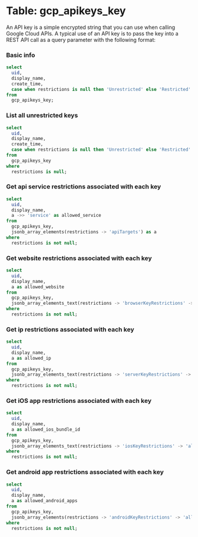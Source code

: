# Table: gcp_apikeys_key

An API key is a simple encrypted string that you can use when calling Google Cloud APIs. A typical use of an API key is to pass the key into a REST API call as a query parameter with the following format:

### Basic info

```sql
select
  uid,
  display_name,
  create_time,
  case when restrictions is null then 'Unrestricted' else 'Restricted' end as state
from
  gcp_apikeys_key;
```


### List all unrestricted keys

```sql
select
  uid,
  display_name,
  create_time,
  case when restrictions is null then 'Unrestricted' else 'Restricted' end as state
from
  gcp_apikeys_key
where
  restrictions is null;
```

### Get api service restrictions associated with each key

```sql
select
  uid,
  display_name,
  a ->> 'service' as allowed_service
from
  gcp_apikeys_key,
  jsonb_array_elements(restrictions -> 'apiTargets') as a
where
  restrictions is not null;
```

### Get website restrictions associated with each key

```sql
select
  uid,
  display_name,
  a as allowed_website
from
  gcp_apikeys_key,
  jsonb_array_elements_text(restrictions -> 'browserKeyRestrictions' -> 'allowedReferrers') as a
where
  restrictions is not null;
```

### Get ip restrictions associated with each key

```sql
select
  uid,
  display_name,
  a as allowed_ip
from
  gcp_apikeys_key,
  jsonb_array_elements_text(restrictions -> 'serverKeyRestrictions' -> 'allowedIps') as a
where
  restrictions is not null;
```

### Get iOS app restrictions associated with each key

```sql
select
  uid,
  display_name,
  a as allowed_ios_bundle_id
from
  gcp_apikeys_key,
  jsonb_array_elements_text(restrictions -> 'iosKeyRestrictions' -> 'allowedBundleIds') as a
where
  restrictions is not null;
```

### Get android app restrictions associated with each key

```sql
select
  uid,
  display_name,
  a as allowed_android_apps
from
  gcp_apikeys_key,
  jsonb_array_elements(restrictions -> 'androidKeyRestrictions' -> 'allowedApplications') as a
where
  restrictions is not null;
```